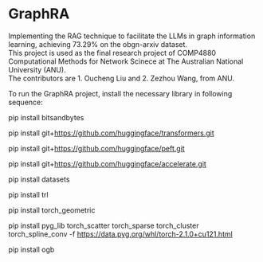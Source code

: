 # GraphRA
Implementing the RAG technique to facilitate the LLMs in graph information learning, achieving 73.29% on the obgn-arxiv dataset.<br>
This project is used as the final research project of COMP4880 Computational Methods for Network Scinece at The Australian National University (ANU).<br>
The contributors are 1. Oucheng Liu and 2. Zezhou Wang, from ANU.<br>


To run the GraphRA project, install the necessary library in following sequence: <br>

pip install bitsandbytes<br>

pip install git+https://github.com/huggingface/transformers.git<br>

pip install git+https://github.com/huggingface/peft.git<br>

pip install git+https://github.com/huggingface/accelerate.git<br>

pip install datasets<br>

pip install trl<br>

pip install torch_geometric<br>

pip install pyg_lib torch_scatter torch_sparse torch_cluster torch_spline_conv -f https://data.pyg.org/whl/torch-2.1.0+cu121.html<br>

pip install ogb<br>

